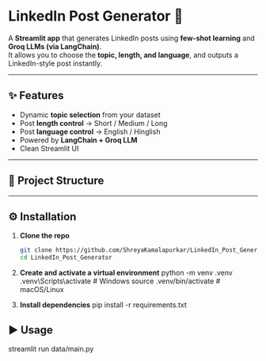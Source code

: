 # LinkedIn Post Generator 🚀

A **Streamlit app** that generates LinkedIn posts using **few-shot learning** and **Groq LLMs (via LangChain)**.  
It allows you to choose the **topic, length, and language**, and outputs a LinkedIn-style post instantly.

---

## ✨ Features
- Dynamic **topic selection** from your dataset
- Post **length control** → Short / Medium / Long
- Post **language control** → English / Hinglish
- Powered by **LangChain + Groq LLM**
- Clean Streamlit UI

---

## 📂 Project Structure

---

## ⚙️ Installation

1. **Clone the repo**
   ```bash
   git clone https://github.com/ShreyaKamalapurkar/LinkedIn_Post_Generator.git
   cd LinkedIn_Post_Generator

2. **Create and activate a virtual environment**
python -m venv .venv
.venv\Scripts\activate      # Windows
source .venv/bin/activate   # macOS/Linux

3. **Install dependencies**
pip install -r requirements.txt


## ▶️ Usage
streamlit run data/main.py

